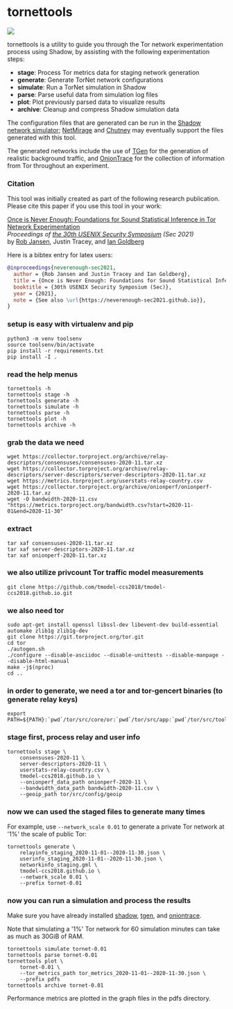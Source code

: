 # tornettools

![](https://github.com/shadow/tornettools/workflows/Build/badge.svg)

tornettools is a utility to guide you through the Tor network
experimentation process using Shadow, by assisting with the
following experimentation steps:

  - **stage**:     Process Tor metrics data for staging network generation
  - **generate**:  Generate TorNet network configurations
  - **simulate**:  Run a TorNet simulation in Shadow
  - **parse**:     Parse useful data from simulation log files
  - **plot**:      Plot previously parsed data to visualize results
  - **archive**:   Cleanup and compress Shadow simulation data

The configuration files that are generated can be run in the
[Shadow network simulator](https://github.com/shadow/shadow);
[NetMirage](https://crysp.uwaterloo.ca/software/netmirage)
and
[Chutney](https://gitweb.torproject.org/chutney.git)
may eventually support the files generated with this tool.

The generated networks include the use of
[TGen](https://github.com/shadow/tgen)
for the generation of realistic background traffic, and
[OnionTrace](https://github.com/shadow/oniontrace)
for the collection of information from Tor throughout an experiment.

### Citation

This tool was initially created as part of the following research publication. Please cite this paper if you use this tool in your work:

[Once is Never Enough: Foundations for Sound Statistical Inference in Tor Network Experimentation](https://www.robgjansen.com/publications/neverenough-sec2021.pdf)  
_Proceedings of [the 30th USENIX Security Symposium](https://www.usenix.org/conference/usenixsecurity21) (Sec 2021)_  
by [Rob Jansen](https://www.robgjansen.com), Justin Tracey, and [Ian Goldberg](https://cs.uwaterloo.ca/~iang)  

Here is a bibtex entry for latex users:

```bibtex
@inproceedings{neverenough-sec2021,
  author = {Rob Jansen and Justin Tracey and Ian Goldberg},
  title = {Once is Never Enough: Foundations for Sound Statistical Inference in {Tor} Network Experimentation},
  booktitle = {30th USENIX Security Symposium (Sec)},
  year = {2021},
  note = {See also \url{https://neverenough-sec2021.github.io}},
}
```

### setup is easy with virtualenv and pip

    python3 -m venv toolsenv
    source toolsenv/bin/activate
    pip install -r requirements.txt
    pip install -I .

### read the help menus

    tornettools -h
    tornettools stage -h
    tornettools generate -h
    tornettools simulate -h
    tornettools parse -h
    tornettools plot -h
    tornettools archive -h

### grab the data we need

    wget https://collector.torproject.org/archive/relay-descriptors/consensuses/consensuses-2020-11.tar.xz
    wget https://collector.torproject.org/archive/relay-descriptors/server-descriptors/server-descriptors-2020-11.tar.xz
    wget https://metrics.torproject.org/userstats-relay-country.csv
    wget https://collector.torproject.org/archive/onionperf/onionperf-2020-11.tar.xz
    wget -O bandwidth-2020-11.csv "https://metrics.torproject.org/bandwidth.csv?start=2020-11-01&end=2020-11-30"

### extract

    tar xaf consensuses-2020-11.tar.xz
    tar xaf server-descriptors-2020-11.tar.xz
    tar xaf onionperf-2020-11.tar.xz

### we also utilize privcount Tor traffic model measurements

    git clone https://github.com/tmodel-ccs2018/tmodel-ccs2018.github.io.git

### we also need tor

    sudo apt-get install openssl libssl-dev libevent-dev build-essential automake zlib1g zlib1g-dev
    git clone https://git.torproject.org/tor.git
    cd tor
    ./autogen.sh
    ./configure --disable-asciidoc --disable-unittests --disable-manpage --disable-html-manual
    make -j$(nproc)
    cd ..

### in order to generate, we need a tor and tor-gencert binaries (to generate relay keys)

    export PATH=${PATH}:`pwd`/tor/src/core/or:`pwd`/tor/src/app:`pwd`/tor/src/tools

### stage first, process relay and user info

    tornettools stage \
        consensuses-2020-11 \
        server-descriptors-2020-11 \
        userstats-relay-country.csv \
        tmodel-ccs2018.github.io \
        --onionperf_data_path onionperf-2020-11 \
        --bandwidth_data_path bandwidth-2020-11.csv \
        --geoip_path tor/src/config/geoip

### now we can used the staged files to generate many times

For example, use `--network_scale 0.01` to generate a private Tor network at '1%' the scale of public Tor:

    tornettools generate \
        relayinfo_staging_2020-11-01--2020-11-30.json \
        userinfo_staging_2020-11-01--2020-11-30.json \
        networkinfo_staging.gml \
        tmodel-ccs2018.github.io \
        --network_scale 0.01 \
        --prefix tornet-0.01

### now you can run a simulation and process the results

Make sure you have already installed [shadow](https://github.com/shadow/shadow), [tgen](https://github.com/shadow/tgen), and [oniontrace](https://github.com/shadow/oniontrace).

Note that simulating a '1%' Tor network for 60 simulation minutes can take as much as 30GiB of RAM.

    tornettools simulate tornet-0.01
    tornettools parse tornet-0.01
    tornettools plot \
        tornet-0.01 \
        --tor_metrics_path tor_metrics_2020-11-01--2020-11-30.json \
        --prefix pdfs
    tornettools archive tornet-0.01

Performance metrics are plotted in the graph files in the pdfs directory.
